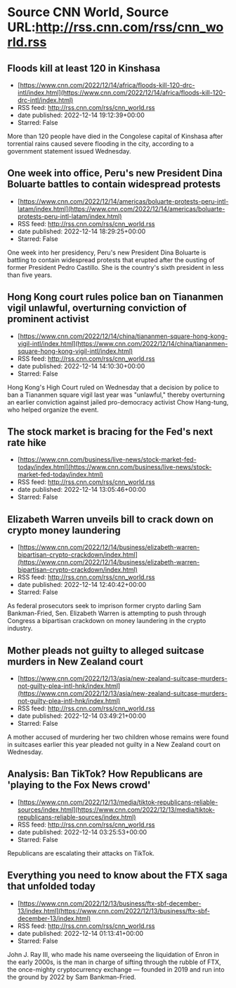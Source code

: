 # Source CNN World, Source URL:http://rss.cnn.com/rss/cnn_world.rss

## Floods kill at least 120 in Kinshasa
 - [https://www.cnn.com/2022/12/14/africa/floods-kill-120-drc-intl/index.html](https://www.cnn.com/2022/12/14/africa/floods-kill-120-drc-intl/index.html)
 - RSS feed: http://rss.cnn.com/rss/cnn_world.rss
 - date published: 2022-12-14 19:12:39+00:00
 - Starred: False

More than 120 people have died in the Congolese capital of Kinshasa after torrential rains caused severe flooding in the city, according to a government statement issued Wednesday.

## One week into office, Peru's new President Dina Boluarte battles to contain widespread protests
 - [https://www.cnn.com/2022/12/14/americas/boluarte-protests-peru-intl-latam/index.html](https://www.cnn.com/2022/12/14/americas/boluarte-protests-peru-intl-latam/index.html)
 - RSS feed: http://rss.cnn.com/rss/cnn_world.rss
 - date published: 2022-12-14 18:29:25+00:00
 - Starred: False

One week into her presidency, Peru's new President Dina Boluarte is battling to contain widespread protests that erupted after the ousting of former President Pedro Castillo. She is the country's sixth president in less than five years.

## Hong Kong court rules police ban on Tiananmen vigil unlawful, overturning conviction of prominent activist
 - [https://www.cnn.com/2022/12/14/china/tiananmen-square-hong-kong-vigil-intl/index.html](https://www.cnn.com/2022/12/14/china/tiananmen-square-hong-kong-vigil-intl/index.html)
 - RSS feed: http://rss.cnn.com/rss/cnn_world.rss
 - date published: 2022-12-14 14:10:30+00:00
 - Starred: False

Hong Kong's High Court ruled on Wednesday that a decision by police to ban a Tiananmen square vigil last year was "unlawful," thereby overturning an earlier conviction against jailed pro-democracy activist Chow Hang-tung, who helped organize the event.

## The stock market is bracing for the Fed's next rate hike
 - [https://www.cnn.com/business/live-news/stock-market-fed-today/index.html](https://www.cnn.com/business/live-news/stock-market-fed-today/index.html)
 - RSS feed: http://rss.cnn.com/rss/cnn_world.rss
 - date published: 2022-12-14 13:05:46+00:00
 - Starred: False



## Elizabeth Warren unveils bill to crack down on crypto money laundering
 - [https://www.cnn.com/2022/12/14/business/elizabeth-warren-bipartisan-crypto-crackdown/index.html](https://www.cnn.com/2022/12/14/business/elizabeth-warren-bipartisan-crypto-crackdown/index.html)
 - RSS feed: http://rss.cnn.com/rss/cnn_world.rss
 - date published: 2022-12-14 12:40:42+00:00
 - Starred: False

As federal prosecutors seek to imprison former crypto darling Sam Bankman-Fried, Sen. Elizabeth Warren is attempting to push through Congress a bipartisan crackdown on money laundering in the crypto industry.

## Mother pleads not guilty to alleged suitcase murders in New Zealand court
 - [https://www.cnn.com/2022/12/13/asia/new-zealand-suitcase-murders-not-guilty-plea-intl-hnk/index.html](https://www.cnn.com/2022/12/13/asia/new-zealand-suitcase-murders-not-guilty-plea-intl-hnk/index.html)
 - RSS feed: http://rss.cnn.com/rss/cnn_world.rss
 - date published: 2022-12-14 03:49:21+00:00
 - Starred: False

A mother accused of murdering her two children whose remains were found in suitcases earlier this year pleaded not guilty in a New Zealand court on Wednesday.

## Analysis: Ban TikTok? How Republicans are 'playing to the Fox News crowd'
 - [https://www.cnn.com/2022/12/13/media/tiktok-republicans-reliable-sources/index.html](https://www.cnn.com/2022/12/13/media/tiktok-republicans-reliable-sources/index.html)
 - RSS feed: http://rss.cnn.com/rss/cnn_world.rss
 - date published: 2022-12-14 03:25:53+00:00
 - Starred: False

Republicans are escalating their attacks on TikTok.

## Everything you need to know about the FTX saga that unfolded today
 - [https://www.cnn.com/2022/12/13/business/ftx-sbf-december-13/index.html](https://www.cnn.com/2022/12/13/business/ftx-sbf-december-13/index.html)
 - RSS feed: http://rss.cnn.com/rss/cnn_world.rss
 - date published: 2022-12-14 01:13:41+00:00
 - Starred: False

John J. Ray III, who made his name overseeing the liquidation of Enron in the early 2000s, is the man in charge of sifting through the rubble of FTX, the once-mighty cryptocurrency exchange — founded in 2019 and run into the ground by 2022 by Sam Bankman-Fried.
